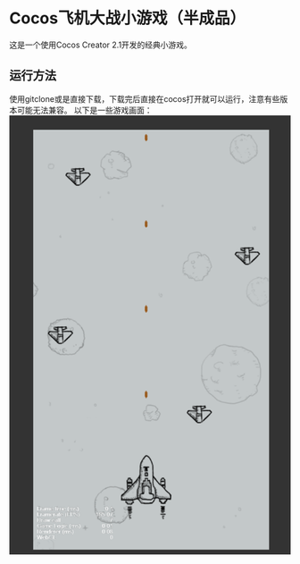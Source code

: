 # Cocos飞机大战小游戏（半成品）

这是一个使用Cocos Creator 2.1开发的经典小游戏。

## 运行方法
使用gitclone或是直接下载，下载完后直接在cocos打开就可以运行，注意有些版本可能无法兼容。
以下是一些游戏画面：
<br>
<img src="2025-05-19 133123.png"  width="512" >
